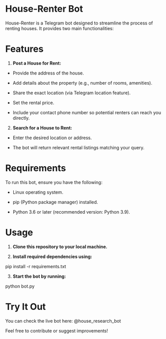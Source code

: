 # House-Renter Bot

House-Renter is a Telegram bot designed to streamline the process of renting houses. It provides two main functionalities:

# Features

1. **Post a House for Rent:**

 * Provide the address of the house.
  
 * Add details about the property (e.g., number of rooms, amenities).
  
 * Share the exact location (via Telegram location feature).
  
 * Set the rental price.
  
 * Include your contact phone number so potential renters can reach you directly.

2. **Search for a House to Rent:**

 * Enter the desired location or address.
  
 * The bot will return relevant rental listings matching your query.

# Requirements

To run this bot, ensure you have the following:

 * Linux operating system.
  
 * pip (Python package manager) installed.
  
 * Python 3.6 or later (recommended version: Python 3.9).

# Usage

1. **Clone this repository to your local machine.**

2. **Install required dependencies using:**

pip install -r requirements.txt

3. **Start the bot by running:**

python bot.py

# Try It Out

You can check the live bot here: @house_research_bot

Feel free to contribute or suggest improvements!

